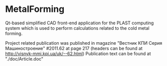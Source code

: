 # MetalForming
Qt-based simplified CAD front-end application for the PLAST computing system which is used to perform calculations related to the cold metal forming.

Project related publication was published in magazine "Вестник КПИ Серия Машиностроение" #2011.62 at page 217 (headers can be found at http://visnyk-mmi.kpi.ua/uk/--62.html)
Publication text can be found at "./doc/Article.doc"
